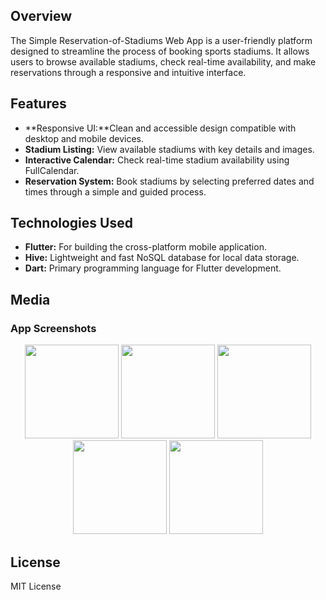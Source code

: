## Overview
The Simple Reservation-of-Stadiums Web App is a user-friendly platform designed to streamline the process of booking sports stadiums. It allows users to browse available stadiums, check real-time availability, and make reservations through a responsive and intuitive interface.

## Features
- **Responsive UI:**Clean and accessible design compatible with desktop and mobile devices.
- **Stadium Listing:** View available stadiums with key details and images.
- **Interactive Calendar:** Check real-time stadium availability using FullCalendar.
- **Reservation System:** Book stadiums by selecting preferred dates and times through a simple and guided process.

## Technologies Used
- **Flutter:** For building the cross-platform mobile application.
- **Hive:** Lightweight and fast NoSQL database for local data storage.
- **Dart:** Primary programming language for Flutter development.

## Media

### App Screenshots

<p align="center">
  <img src="" width="150"/>
  <img src="" width="150"/>
  <img src="" width="150"/>
  <img src="" width="150"/>
  <img src="" width="150"/>
</p>



## License
MIT License
